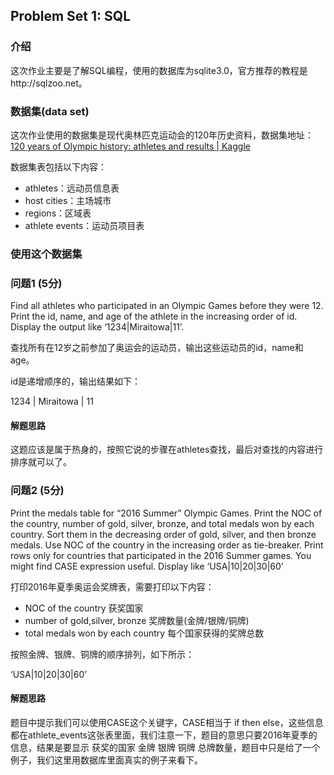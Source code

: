 ## Problem Set 1: SQL

### 介绍

这次作业主要是了解SQL编程，使用的数据库为sqlite3.0，官方推荐的教程是http://sqlzoo.net。

### 数据集(data set)

这次作业使用的数据集是现代奥林匹克运动会的120年历史资料，数据集地址：[120 years of Olympic history: athletes and results | Kaggle](https://www.kaggle.com/heesoo37/120-years-of-olympic-history-athletes-and-results)

数据集表包括以下内容：

+ athletes：远动员信息表
+ host cities：主场城市
+ regions：区域表
+ athlete events：运动员项目表

### 使用这个数据集

### 问题1 (5分)

Find all athletes who participated in an Olympic Games before they were 12. Print the id, name, and age of the athlete in the increasing order of id. Display the output like ‘1234|Miraitowa|11’.

查找所有在12岁之前参加了奥运会的运动员，输出这些运动员的id，name和age。

id是递增顺序的，输出结果如下：

1234 | Miraitowa | 11

#### 解题思路

这题应该是属于热身的，按照它说的步骤在athletes查找，最后对查找的内容进行排序就可以了。

### 问题2 (5分)

Print the medals table for “2016 Summer” Olympic Games. Print the NOC of the country, number of gold, silver, bronze, and total medals won by each country. Sort them in the decreasing order of gold, silver, and then bronze medals. Use NOC of the country in the increasing order as tie-breaker. Print rows only for countries that participated in the 2016 Summer games. You might find CASE expression useful. Display like ‘USA|10|20|30|60’

打印2016年夏季奥运会奖牌表，需要打印以下内容：

+ NOC of the country 获奖国家 
+  number of gold,silver, bronze 奖牌数量(金牌/银牌/铜牌)
+ total medals won by each country 每个国家获得的奖牌总数

按照金牌、银牌、铜牌的顺序排列，如下所示：

‘USA|10|20|30|60’

#### 解题思路

题目中提示我们可以使用CASE这个关键字，CASE相当于 if then else，这些信息都在athlete_events这张表里面，我们注意一下，题目的意思只要2016年夏季的信息，结果是要显示 获奖的国家 金牌 银牌 铜牌 总牌数量，题目中只是给了一个例子，我们这里用数据库里面真实的例子来看下。

